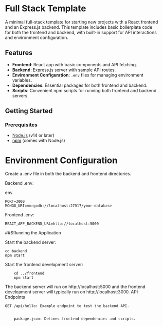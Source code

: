 



# Full Stack Template

A minimal full-stack template for starting new projects with a React frontend and an Express.js backend. This template includes basic boilerplate code for both the frontend and backend, with built-in support for API interactions and environment configuration.

## Features

- **Frontend**: React app with basic components and API fetching.
- **Backend**: Express.js server with sample API routes.
- **Environment Configuration**: `.env` files for managing environment variables.
- **Dependencies**: Essential packages for both frontend and backend.
- **Scripts**: Convenient npm scripts for running both frontend and backend servers.



## Getting Started

### Prerequisites

- [Node.js](https://nodejs.org) (v14 or later)
- [npm](https://www.npmjs.com/) (comes with Node.js)



# Environment Configuration

Create a .env file in both the backend and frontend directories.

Backend .env:

env
```
PORT=3000
MONGO_URI=mongodb://localhost:27017/your-database

```



Frontend .env:
```
REACT_APP_BACKEND_URL=http://localhost:5000
```
##$Running the Application

 Start the backend server:

   
```
cd backend
npm start
```
Start the frontend development server:


```
    cd ../frontend
    npm start
```
The backend server will run on http://localhost:5000 and the frontend development server will typically run on http://localhost:3000.
API Endpoints

    GET /api/hello: Example endpoint to test the backend API.


        package.json: Defines frontend dependencies and scripts.
